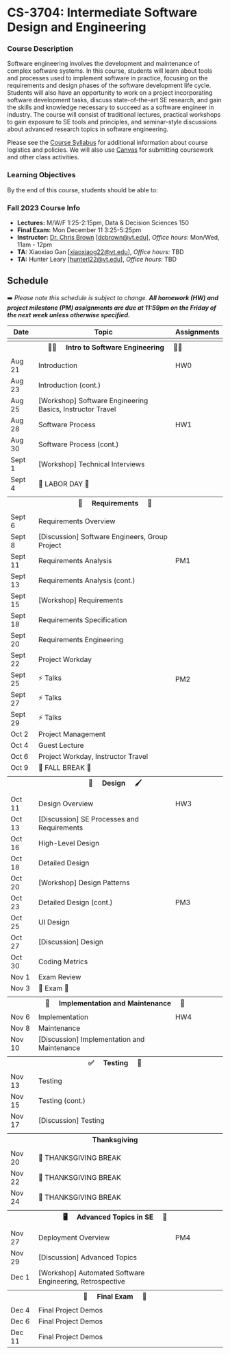 # CS-3704: Intermediate Software Design and Engineering

### Course Description

Software engineering involves the development and maintenance of complex software systems. In this course, students will learn about tools and processes used to implement software in practice, focusing on the requirements and design phases of the software development life cycle. Students will also have an opportunity to work on a project incorporating software development tasks, discuss state-of-the-art SE research, and gain the skills and knowledge necessary to succeed as a software engineer in industry. The course will consist of traditional lectures, practical workshops to gain exposure to SE tools and principles, and seminar-style discussions about advanced research topics in software engineering.

Please see the [Course Syllabus](https://docs.google.com/document/d/1jGqHKlM8QHy8utRZ1Kg8g8SqumzIuqXvaba-oTESLvI/edit?usp=sharing) for additional information about course logistics and policies. We will also use [Canvas](https://canvas.vt.edu/courses/176246) for submitting coursework and other class activities.

### Learning Objectives

By the end of this course, students should be able to:

### Fall 2023 Course Info

* **Lectures:** M/W/F 1:25-2:15pm, Data & Decision Sciences 150
* **Final Exam:** Mon December 11 3:25-5:25pm
* **Instructor:** [Dr. Chris Brown](https://chbrown13.github.io) [dcbrown@vt.edu], *Office hours:* Mon/Wed, 11am - 12pm
* **TA:** Xiaoxiao Gan [xiaoxiaog22@vt.edu], *Office hours:* TBD
* **TA:** Hunter Leary [hunterl22@vt.edu], *Office hours:* TBD

## Schedule

➡️ _Please note this schedule is subject to change. **All homework (HW) and project milestone (PM) assignments are due at 11:59pm on the Friday of the next week unless otherwise specified.**_

| Date     | Topic                            |  Assignments       |
|----------|----------------------------------|------------------  |
| <tr><th colspan=3> 👨‍💻 &nbsp;&nbsp;&nbsp; Intro to Software Engineering &nbsp;&nbsp;&nbsp; 👩‍💻 </th></tr> |
| Aug 21 | Introduction | HW0 |
| Aug 23 | Introduction (cont.) | |
| Aug 25 | [Workshop] Software Engineering Basics, Instructor Travel | |
| Aug 28 | Software Process | HW1 |
| Aug 30 | Software Process (cont.) |  |
| Sept 1 | [Workshop] Technical Interviews | |
| Sept 4 | 💼 LABOR DAY 🌄 |  |
| <tr><th colspan=3> 📝 &nbsp;&nbsp;&nbsp; Requirements &nbsp;&nbsp;&nbsp; 📖 </th></tr> |
| Sept 6 | Requirements Overview | |
| Sept 8 | [Discussion] Software Engineers, Group Project | |
| Sept 11 | Requirements Analysis | PM1 |
| Sept 13 | Requirements Analysis (cont.) |  |
| Sept 15 | [Workshop] Requirements | |
| Sept 18 | Requirements Specification | |
| Sept 20 | Requirements Engineering | |
| Sept 22 | Project Workday | |
| Sept 25 | ⚡ Talks | PM2  |
| Sept 27 | ⚡ Talks | |
| Sept 29 | ⚡ Talks | |
| Oct 2  | Project Management | |
| Oct 4  | Guest Lecture  | |
| Oct 6  | Project Workday, Instructor Travel |  |
| Oct 9  | 🍂 FALL BREAK 🌄 | |
| <tr><th colspan=3> 🎨 &nbsp;&nbsp;&nbsp; Design &nbsp;&nbsp;&nbsp; 🖌️ </th></tr> |
| Oct 11 | Design Overview | HW3 |
| Oct 13 | [Discussion] SE Processes and Requirements | |
| Oct 16 | High-Level Design |  |
| Oct 18 | Detailed Design | |
| Oct 20 | [Workshop] Design Patterns | |
| Oct 23 | Detailed Design (cont.) | PM3 |
| Oct 25 | UI Design |  |
| Oct 27 | [Discussion] Design |  |
| Oct 30 | Coding Metrics |  |
| Nov 1  | Exam Review | |
| Nov 3  | 💯 Exam 💯 | |
| <tr><th colspan=3>  🚧 &nbsp;&nbsp;&nbsp; Implementation and Maintenance &nbsp;&nbsp;&nbsp; 🧹 </th></tr> |
| Nov 6  | Implementation | HW4 |
| Nov 8  | Maintenance | |
| Nov 10 | [Discussion] Implementation and Maintenance  | |
|  <tr><th colspan=3> ✅ &nbsp;&nbsp;&nbsp; Testing &nbsp;&nbsp;&nbsp; 🧪 </th></tr> |
| Nov 13 | Testing | |
| Nov 15 | Testing (cont.) | |
| Nov 17 | [Discussion] Testing | |
|  <tr><th colspan=3> Thanksgiving </th></tr> |
| Nov 20 | 🦃 THANKSGIVING BREAK | |
| Nov 22 | 🦃 THANKSGIVING BREAK | |
| Nov 24 | 🦃 THANKSGIVING BREAK | |
|  <tr><th colspan=3> 🖥️ &nbsp;&nbsp;&nbsp; Advanced Topics in SE &nbsp;&nbsp;&nbsp; 👀 </th></tr> |
| Nov 27 | Deployment Overview | PM4 |
| Nov 29 | [Discussion] Advanced Topics | |
| Dec 1  | [Workshop] Automated Software Engineering, Retrospective | |
|  <tr><th colspan=3>  💯 &nbsp;&nbsp;&nbsp; Final Exam &nbsp;&nbsp;&nbsp; 💯  </th></tr> |
| Dec 4  | Final Project Demos | |
| Dec 6  | Final Project Demos | |
| Dec 11 | Final Project Demos | |
